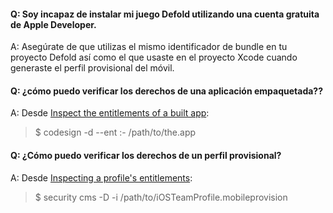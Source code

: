#### Q: Soy incapaz de instalar mi juego Defold utilizando una cuenta gratuita de Apple Developer.
A: Asegúrate de que utilizas el mismo identificador de bundle en tu proyecto Defold así como el que usaste en el proyecto Xcode cuando generaste el perfil provisional del móvil.

#### Q: ¿cómo puedo verificar los derechos de una aplicación empaquetada??
A: Desde [Inspect the entitlements of a built app](https://developer.apple.com/library/archive/technotes/tn2415/_index.html#//apple_ref/doc/uid/DTS40016427-CH1-APPENTITLEMENTS):

> $ codesign -d --ent :- /path/to/the.app

#### Q: ¿Cómo puedo verificar los derechos de un perfil provisional?
A: Desde [Inspecting a profile's entitlements](https://developer.apple.com/library/archive/technotes/tn2415/_index.html#//apple_ref/doc/uid/DTS40016427-CH1-PROFILESENTITLEMENTS):

> $ security cms -D -i /path/to/iOSTeamProfile.mobileprovision
